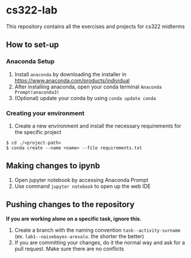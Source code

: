 # cs322-lab
This repository contains all the exercises and projects for cs322 midterms

## How to set-up
### Anaconda Setup
1. Install `anaconda` by downloading the installer in https://www.anaconda.com/products/individual
2. After installing anaconda, open your conda terminal `Anaconda Prompt(anaconda3)`
3. (Optional) update your conda by using `conda update conda`

### Creating your environment
1. Create a new environment and install the necessary requirements for the specific project
```
$ cd ./<project-path>
$ conda create --name <name> --file requirements.txt
```

## Making changes to ipynb
1. Open jupyter notebook by accessing Anaconda Prompt
2. Use command `jupyter notebook` to open up the web IDE

## Pushing changes to the repository
**If you are working alone on a specific task, ignore this.**
1. Create a branch with the naming convention `task--activity-surname` (ex. `lab1--naivebayes-arevalo`. the shorter the better)
2. If you are committing your changes, do it the normal way and ask for a pull request. Make sure there are no conflicts
